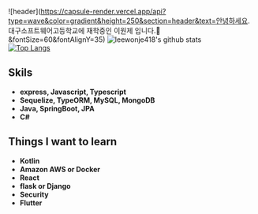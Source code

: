 ![header](https://capsule-render.vercel.app/api?type=wave&color=gradient&height=250&section=header&text=안녕하세요. 대구소프트웨어고등학교에 재학중인 이원제 입니다.👋&fontSize=60&fontAlignY=35)
![leewonje418's github stats](https://github-readme-stats.vercel.app/api?username=leewonje418&count_private=true)
<br>
[![Top Langs](https://github-readme-stats.vercel.app/api/top-langs/?username=leewonje418&layout=compact)](https://github.com/anuraghazra/github-readme-stats)
<b><h2>Skils</h2>
  - express, Javascript, Typescript
  - Sequelize, TypeORM, MySQL, MongoDB
  - Java, SpringBoot, JPA
  - C#
  
  
  <b><h2>Things I want to learn</h2>  
  - Kotlin
  - Amazon AWS or Docker 
  - React
  - flask or Django
  - Security
  - Flutter
